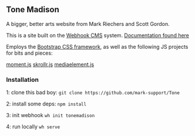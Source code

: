 ## Tone Madison

A bigger, better arts website from Mark Riechers and Scott Gordon.



This is a site built on the [Webhook CMS](http://www.webhook.com) system.
[Documentation found here](http://webhook.com/docs/)

Employs the [Bootstrap CSS framework](http://getbootstrap.com/), as well as the following JS projects for bits and pieces: 

[moment.js](https://github.com/moment/moment)
[skrollr.js](https://github.com/Prinzhorn/skrollr)
[mediaelement.js](https://github.com/johndyer/mediaelement)

### Installation
1: clone this bad boy: ```git clone https://github.com/mark-support/Tone```

2: install some deps: ```npm install```

3: init webhook ```wh init tonemadison```

4: run locally ```wh serve```
